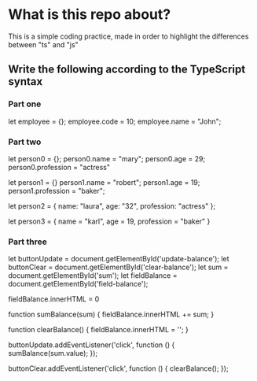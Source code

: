 # What is this repo about?
This is a simple coding practice, made in order to highlight the differences between "ts" and "js"

## Write the following according to the TypeScript syntax
### Part one
let employee = {};
employee.code = 10;
employee.name = "John";

### Part two
let person0 = {};
person0.name = "mary";
person0.age = 29;
person0.profession = "actress"

let person1 = {}
person1.name = "robert";
person1.age = 19;
person1.profession = "baker";

let person2 = {
    name: "laura",
    age: "32",
    profession: "actress"
};

let person3 = {
    name = "karl",
    age = 19,
    profession = "baker"
}

### Part three
let buttonUpdate = document.getElementById('update-balance');
let buttonClear = document.getElementById('clear-balance');
let sum = document.getElementById('sum');
let fieldBalance = document.getElementById('field-balance');

fieldBalance.innerHTML = 0

function sumBalance(sum) {
    fieldBalance.innerHTML += sum;
}

function clearBalance() {
    fieldBalance.innerHTML = '';
}

buttonUpdate.addEventListener('click', function () {
    sumBalance(sum.value);
});

buttonClear.addEventListener('click', function () {
    clearBalance();
});
